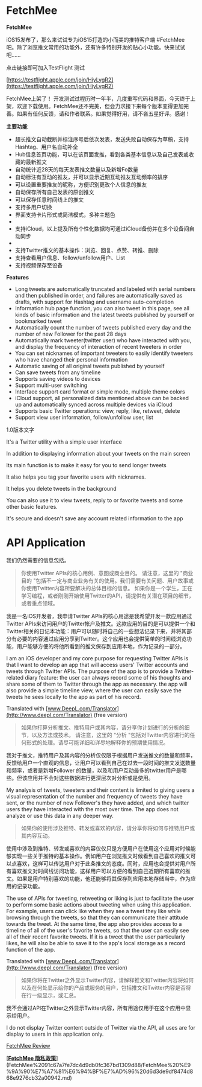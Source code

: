 # FetchMee

**FetchMee**

iOS15发布了，那么来试试专为iOS15打造的小而美的推特客户端 #FetchMee 吧。除了浏览推文常用的功能外，还有许多特别开发的贴心小功能。快来试试吧……

点击链接即可加入TestFlight 测试

[https://testflight.apple.com/join/HiyLygR2](https://testflight.apple.com/join/HiyLygR2)

FetchMee上架了！
开发测试过程历时一年半，几度重写代码和界面，今天终于上架，欢迎下载使用。FetchMee还不完美，但会力求接下来每个版本变得更加完善。如果有任何反馈，请和作者联系。如果觉得好用，请不吝五星好评。感谢！

**主要功能**

- 超长推文自动截断并标注序号后依次发表，发送失败自动保存为草稿，支持Hashtag、用户名自动补全
- Hub信息首页功能，可以在该页面发推，看到各类基本信息以及自己发表或收藏的最新推文
- 自动统计近28天的每天发表推文数量以及新增Fo数量
- 自动标注有互动的推友，并可以显示近期互动推友互动频率的排序
- 可以设置重要推友的昵称，方便识别更改个人信息的推友
- 自动保存所有自己发表的原创推文
- 可以保存任意时间线上的推文
- 支持多用户切换
- 界面支持卡片形式或简洁模式，多种主题色
- 
- 支持iCloud，以上提及所有个性化数据均可通过iCloud备份并在多个设备间自动同步
- 
- 支持Twitter推文的基本操作：浏览、回复、点赞、转推、删除
- 支持查看用户信息、follow/unfollow用户、List
- 支持视频保存至设备

**Features**

- Long tweets are automatically truncated and labeled with serial numbers and then published in order, and failures are automatically saved as drafts, with support for Hashtag and username auto-completion
- Information hub page function, you can also tweet in this page, see all kinds of basic information and the latest tweets published by yourself or bookmarked tweet
- Automatically count the number of tweets published every day and the number of new Follower for the past 28 days
- Automatically mark tweeter(twitter user) who have interacted with you, and display the frequency of interaction of recent tweeters in order
- You can set nicknames of important tweeters to easily identify tweeters who have changed their personal information
- Automatic saving of all original tweets published by yourself
- Can save tweets from any timeline
- Supports saving videos to devices
- Support multi-user switching
- Interface support card format or simple mode, multiple theme colors
- iCloud support, all personalized data mentioned above can be backed up and automatically synced across multiple devices via iCloud
- Supports basic Twitter operations: view, reply, like, retweet, delete
- Support view user information, follow/unfollow user, list

1.0版本文字

It's a Twitter utility with a simple user interface

In addition to displaying information about your tweets on the main screen

Its main function is to make it easy for you to send longer tweets

It also helps you tag your favorite users with nicknames.

It helps you delete tweets in the background

You can also use it to view tweets, reply to or favorite tweets and some other basic features.

It's secure and doesn't save any account related information to the app

# API Application

我们仍然需要的信息包括。

> 你使用Twitter APIs的核心用例、意图或商业目的。
请注意，这里的 "商业目的 "包括不一定与商业业务有关的使用。我们需要有关问题、用户故事或你使用Twitter内容所要解决的总体目标的信息。
如果你是一个学生，正在学习编程，或者刚刚开始使用Twitter的API，请提供有关潜在项目的细节，或者重点领域。
> 

我是一名iOS开发者，我申请Twitter APIs的核心用途是我希望开发一款应用通过Twitter APIs来访问用户的Twitter帐户及推文。这款应用的目的是可以提供一个和Twitter相关的日记本功能：用户可以随时将自己的一些想法记录下来，并将其部分有必要的内容通过应用分享到Twitter。这个应用也会提供简单的时间线浏览功能，用户能够方便的将他所看到的推文保存到应用本地，作为记录的一部分。

I am an iOS developer and my core purpose for requesting Twitter APIs is that I want to develop an app that will access users' Twitter accounts and tweets through Twitter APIs. The purpose of the app is to provide a Twitter-related diary feature: the user can always record some of his thoughts and share some of them to Twitter through the app as necessary. the app will also provide a simple timeline view, where the user can easily save the tweets he sees locally to the app as part of his record.

Translated with [www.DeepL.com/Translator](http://www.deepl.com/Translator) (free version)

> 如果你打算分析推文、推特用户或其内容，请分享你计划进行的分析的细节，以及方法或技术。
请注意，这里的 "分析 "包括对Twitter内容进行的任何形式的处理。请尽可能详细和详尽地解释你的预期使用情况。
> 

我对于推文，推特用户及其内容的分析仅仅限于根据用户发送推文的数量和频率，反馈给用户一个直观的信息，让用户可以看到自己在过去一段时间的推文发送数量和频率，或者是新增Follower 的数量，以及和用户互动最多的twitter用户是哪些。但该应用并不会对这些数据进行更深层次对分析或是使用。

My analysis of tweets, tweeters and their content is limited to giving users a visual representation of the number and frequency of tweets they have sent, or the number of new Follower's they have added, and which twitter users they have interacted with the most over time. The app does not analyze or use this data in any deeper way.

> 如果你的使用涉及推特、转发或喜欢的内容，请分享你将如何与推特用户或其内容互动。
> 

使用中涉及到推特、转发或喜欢的内容仅仅只是方便用户在使用这个应用对时候能够实现一些关于推特的基本操作。例如用户在浏览推文时候看到自己喜欢的推文可以点喜欢，这样可以传达用户对于此条推文的态度。同时，应用也会提供对用户所有喜欢推文对时间线访问功能，这样用户可以方便的看到自己近期所有喜欢的推文。如果是用户特别喜欢的功能，他还能够将其保存到应用本地存储当中，作为应用的记录功能。

The use of APIs for tweeting, retweeting or liking is just to facilitate the user to perform some basic actions about tweeting when using this application. For example, users can click like when they see a tweet they like while browsing through the tweets, so that they can communicate their attitude towards the tweet. At the same time, the app also provides access to a timeline of all of the user's favorite tweets, so that the user can easily see all of their recent favorite tweets. If it is a tweet that the user particularly likes, he will also be able to save it to the app's local storage as a record function of the app.

Translated with [www.DeepL.com/Translator](http://www.deepl.com/Translator) (free version)

> 如果你将在Twitter之外显示Twitter内容，请解释推文和Twitter内容将如何以及在何处显示给你的产品或服务的用户，包括推文和Twitter内容是否将在行一级显示，或汇总。
> 

我不会通过API在Twitter之外显示Twitter内容，所有用途仅用于在这个应用中显示给用户。

I do not display Twitter content outside of Twitter via the API, all uses are for display to users in this application only.

[FetchMee Review](FetchMee%2091c67a7fe7dc4d9db0fc367bd1309d88/FetchMee%20Review%20e8d943b2bde64c38ab977999dbf26769.md)

[**[FetchMee 隐私政策](https://yoeking.wordpress.com/2021/09/23/fetchmee-%e9%9a%90%e7%a7%81%e6%94%bf%e7%ad%96/)**](FetchMee%2091c67a7fe7dc4d9db0fc367bd1309d88/FetchMee%20%E9%9A%90%E7%A7%81%E6%94%BF%E7%AD%96%20d6d3de9df8474d868e9276cb32a00942.md)